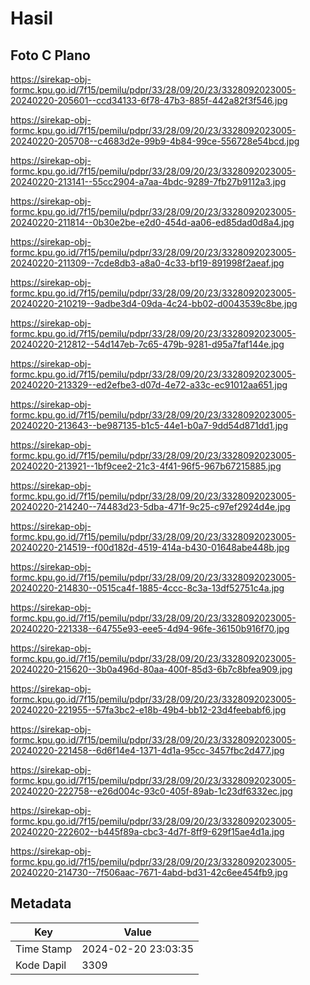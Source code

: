 # Hasil

## Foto C Plano

https://sirekap-obj-formc.kpu.go.id/7f15/pemilu/pdpr/33/28/09/20/23/3328092023005-20240220-205601--ccd34133-6f78-47b3-885f-442a82f3f546.jpg

https://sirekap-obj-formc.kpu.go.id/7f15/pemilu/pdpr/33/28/09/20/23/3328092023005-20240220-205708--c4683d2e-99b9-4b84-99ce-556728e54bcd.jpg

https://sirekap-obj-formc.kpu.go.id/7f15/pemilu/pdpr/33/28/09/20/23/3328092023005-20240220-213141--55cc2904-a7aa-4bdc-9289-7fb27b9112a3.jpg

https://sirekap-obj-formc.kpu.go.id/7f15/pemilu/pdpr/33/28/09/20/23/3328092023005-20240220-211814--0b30e2be-e2d0-454d-aa06-ed85dad0d8a4.jpg

https://sirekap-obj-formc.kpu.go.id/7f15/pemilu/pdpr/33/28/09/20/23/3328092023005-20240220-211309--7cde8db3-a8a0-4c33-bf19-891998f2aeaf.jpg

https://sirekap-obj-formc.kpu.go.id/7f15/pemilu/pdpr/33/28/09/20/23/3328092023005-20240220-210219--9adbe3d4-09da-4c24-bb02-d0043539c8be.jpg

https://sirekap-obj-formc.kpu.go.id/7f15/pemilu/pdpr/33/28/09/20/23/3328092023005-20240220-212812--54d147eb-7c65-479b-9281-d95a7faf144e.jpg

https://sirekap-obj-formc.kpu.go.id/7f15/pemilu/pdpr/33/28/09/20/23/3328092023005-20240220-213329--ed2efbe3-d07d-4e72-a33c-ec91012aa651.jpg

https://sirekap-obj-formc.kpu.go.id/7f15/pemilu/pdpr/33/28/09/20/23/3328092023005-20240220-213643--be987135-b1c5-44e1-b0a7-9dd54d871dd1.jpg

https://sirekap-obj-formc.kpu.go.id/7f15/pemilu/pdpr/33/28/09/20/23/3328092023005-20240220-213921--1bf9cee2-21c3-4f41-96f5-967b67215885.jpg

https://sirekap-obj-formc.kpu.go.id/7f15/pemilu/pdpr/33/28/09/20/23/3328092023005-20240220-214240--74483d23-5dba-471f-9c25-c97ef2924d4e.jpg

https://sirekap-obj-formc.kpu.go.id/7f15/pemilu/pdpr/33/28/09/20/23/3328092023005-20240220-214519--f00d182d-4519-414a-b430-01648abe448b.jpg

https://sirekap-obj-formc.kpu.go.id/7f15/pemilu/pdpr/33/28/09/20/23/3328092023005-20240220-214830--0515ca4f-1885-4ccc-8c3a-13df52751c4a.jpg

https://sirekap-obj-formc.kpu.go.id/7f15/pemilu/pdpr/33/28/09/20/23/3328092023005-20240220-221338--64755e93-eee5-4d94-96fe-36150b916f70.jpg

https://sirekap-obj-formc.kpu.go.id/7f15/pemilu/pdpr/33/28/09/20/23/3328092023005-20240220-215620--3b0a496d-80aa-400f-85d3-6b7c8bfea909.jpg

https://sirekap-obj-formc.kpu.go.id/7f15/pemilu/pdpr/33/28/09/20/23/3328092023005-20240220-221955--57fa3bc2-e18b-49b4-bb12-23d4feebabf6.jpg

https://sirekap-obj-formc.kpu.go.id/7f15/pemilu/pdpr/33/28/09/20/23/3328092023005-20240220-221458--6d6f14e4-1371-4d1a-95cc-3457fbc2d477.jpg

https://sirekap-obj-formc.kpu.go.id/7f15/pemilu/pdpr/33/28/09/20/23/3328092023005-20240220-222758--e26d004c-93c0-405f-89ab-1c23df6332ec.jpg

https://sirekap-obj-formc.kpu.go.id/7f15/pemilu/pdpr/33/28/09/20/23/3328092023005-20240220-222602--b445f89a-cbc3-4d7f-8ff9-629f15ae4d1a.jpg

https://sirekap-obj-formc.kpu.go.id/7f15/pemilu/pdpr/33/28/09/20/23/3328092023005-20240220-214730--7f506aac-7671-4abd-bd31-42c6ee454fb9.jpg


## Metadata

| Key        | Value               |
| ---------- | ------------------- |
| Time Stamp | 2024-02-20 23:03:35 |
| Kode Dapil | 3309                |



